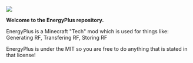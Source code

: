 <img src="https://github.com/abused/EnergyPlus/blob/master/logo.jpg">

<b>Welcome to the EnergyPlus repository.</b>

EnergyPlus is a Minecraft "Tech" mod which is used for things like:
Generating RF,
Transfering RF,
Storing RF

EnergyPlus is under the MIT so you are free to do anything that is stated in that license!
